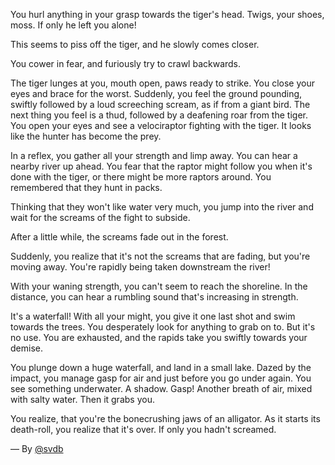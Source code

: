 You hurl anything in your grasp towards the tiger's head. Twigs, your shoes, moss. If only he left you alone!

This seems to piss off the tiger, and he slowly comes closer.

You cower in fear, and furiously try to crawl backwards.

The tiger lunges at you, mouth open, paws ready to strike. You close your eyes and brace for the worst. Suddenly, you feel the ground pounding, swiftly followed by a loud screeching scream, as if from a giant bird. The next thing you feel is a thud, followed by a deafening roar from the tiger. You open your eyes and see a velociraptor fighting with the tiger. It looks like the hunter has become the prey.

In a reflex, you gather all your strength and limp away. You can hear a nearby river up ahead. You fear that the raptor might follow you when it's done with the tiger, or there might be more raptors around. You remembered that they hunt in packs.

Thinking that they won't like water very much, you jump into the river and wait for the screams of the fight to subside.

After a little while, the screams fade out in the forest.

Suddenly, you realize that it's not the screams that are fading, but you're moving away. You're rapidly being taken downstream the river!

With your waning strength, you can't seem to reach the shoreline. In the distance, you can hear a rumbling sound that's increasing in strength.

It's a waterfall! With all your might, you give it one last shot and swim towards the trees. You desperately look for anything to grab on to. But it's no use. You are exhausted, and the rapids take you swiftly towards your demise.

You plunge down a huge waterfall, and land in a small lake. Dazed by the impact, you manage gasp for air and just before you go under again. You see something underwater. A shadow. Gasp! Another breath of air, mixed with salty water. Then it grabs you.

You realize, that you're the bonecrushing jaws of an alligator. As it starts its death-roll, you realize that it's over. If only you hadn't screamed.

&mdash; By [@svdb](https://twitter.com/svdb)

